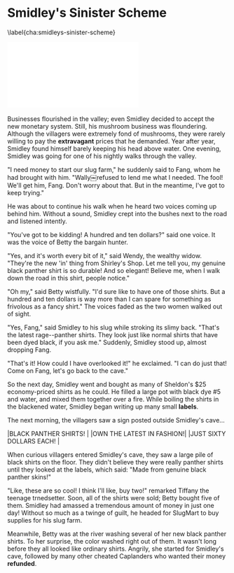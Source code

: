# Smidley's Sinister Scheme
\label{cha:smidleys-sinister-scheme}

![Smidley Dyeing Shirts in his Cave](images/illustrations/smidley-cave-pot.pdf)

Businesses flourished in the valley; even Smidley decided to accept the new monetary system. Still, his mushroom business was floundering. Although the villagers were extremely fond of mushrooms, they were rarely willing to pay the **extravagant** prices that he demanded. Year after year, Smidley found himself barely keeping his head above water. One evening, Smidley was going for one of his nightly walks through the valley.

"I need money to start our slug farm," he suddenly said to Fang, whom he had brought with him. "Wally￼refused to lend me what I needed. The fool! We'll get him, Fang. Don't worry about that. But in the meantime, I've got to keep trying."

He was about to continue his walk when he heard two voices coming up behind him. Without a sound, Smidley crept into the bushes next to the road and listened intently.

"You've got to be kidding! A hundred and ten dollars?" said one voice. It was the voice of Betty the bargain hunter.

"Yes, and it's worth every bit of it," said Wendy, the wealthy widow. "They're the new 'in' thing from Shirley's Shop. Let me tell you, my genuine black panther shirt is so durable! And so elegant! Believe me, when I walk down the road in this shirt, people notice."

"Oh my," said Betty wistfully. "I'd sure like to have one of those shirts. But a hundred and ten dollars is way more than I can spare for something as frivolous as a fancy shirt." The voices faded as the two women walked out of sight.

"Yes, Fang," said Smidley to his slug while stroking its slimy back. "That's the latest rage--panther shirts. They look just like normal shirts that have been dyed black, if you ask me." Suddenly, Smidley stood up, almost dropping Fang.

"That's it! How could I have overlooked it!" he exclaimed. "I can do just that! Come on Fang, let's go back to the cave."

So the next day, Smidley went and bought as many of Sheldon's $25 economy-priced shirts as he could. He filled a large pot with black dye #5 and water, and mixed them together over a fire. While boiling the shirts in the blackened water, Smidley began writing up many small **labels**.

The next morning, the villagers saw a sign posted outside Smidley's cave...

|BLACK PANTHER SHIRTS!     |
|OWN THE LATEST IN FASHION!|
|JUST SIXTY DOLLARS EACH!  |

When curious villagers entered Smidley's cave, they saw a large pile of black shirts on the floor. They didn't believe they were really panther shirts until they looked at the labels, which said: "Made from genuine black panther skins!"

"Like, these are so cool! I think I'll like, buy two!" remarked Tiffany the teenage trnedsetter. Soon, all of the shirts were sold; Betty bought five of them. Smidley had amassed a tremendous amount of money in just one day! Without so much as a twinge of guilt, he headed for SlugMart to buy supplies for his slug farm.

Meanwhile, Betty was at the river washing several of her new black panther shirts. To her surprise, the color washed right out of them. It wasn't long before they all looked like ordinary shirts. Angrily, she started for Smidley's cave, followed by many other cheated Caplanders who wanted their money **refunded**.
